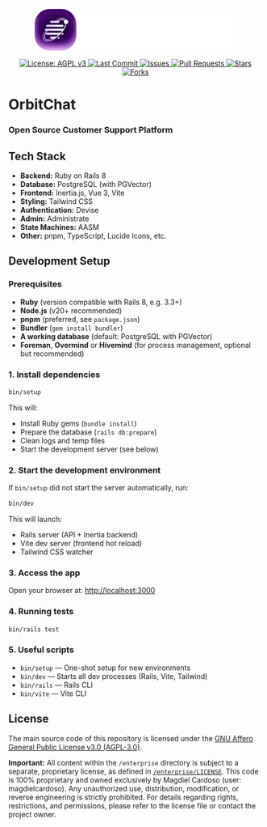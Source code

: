 <p align="center">
  <img src=".github/images/logo_white.svg" alt="OrbitChat Logo" width="400" />
</p>

<p align="center">
  <a href="https://github.com/magdielcardoso/orbitchat.io/blob/main/LICENSE">
    <img alt="License: AGPL v3" src="https://img.shields.io/github/license/magdielcardoso/orbitchat.io?color=blue">
  </a>
  <a href="https://github.com/magdielcardoso/orbitchat.io/commits/main">
    <img alt="Last Commit" src="https://img.shields.io/github/last-commit/magdielcardoso/orbitchat.io">
  </a>
  <a href="https://github.com/magdielcardoso/orbitchat.io/issues">
    <img alt="Issues" src="https://img.shields.io/github/issues/magdielcardoso/orbitchat.io">
  </a>
  <a href="https://github.com/magdielcardoso/orbitchat.io/pulls">
    <img alt="Pull Requests" src="https://img.shields.io/github/issues-pr/magdielcardoso/orbitchat.io">
  </a>
  <a href="https://github.com/magdielcardoso/orbitchat.io/stargazers">
    <img alt="Stars" src="https://img.shields.io/github/stars/magdielcardoso/orbitchat.io?style=social">
  </a>
  <a href="https://github.com/magdielcardoso/orbitchat.io/network/members">
    <img alt="Forks" src="https://img.shields.io/github/forks/magdielcardoso/orbitchat.io?style=social">
  </a>
</p>

# OrbitChat
### Open Source Customer Support Platform

## Tech Stack

- **Backend:** Ruby on Rails 8
- **Database:** PostgreSQL (with PGVector)
- **Frontend:** Inertia.js, Vue 3, Vite
- **Styling:** Tailwind CSS
- **Authentication:** Devise
- **Admin:** Administrate
- **State Machines:** AASM
- **Other:** pnpm, TypeScript, Lucide Icons, etc.

## Development Setup

### Prerequisites

- **Ruby** (version compatible with Rails 8, e.g. 3.3+)
- **Node.js** (v20+ recommended)
- **pnpm** (preferred, see `package.json`)
- **Bundler** (`gem install bundler`)
- **A working database** (default: PostgreSQL with PGVector)
- **Foreman**, **Overmind** or **Hivemind** (for process management, optional but recommended)

### 1. Install dependencies

```sh
bin/setup
```

This will:
- Install Ruby gems (`bundle install`)
- Prepare the database (`rails db:prepare`)
- Clean logs and temp files
- Start the development server (see below)

### 2. Start the development environment

If `bin/setup` did not start the server automatically, run:

```sh
bin/dev
```

This will launch:
- Rails server (API + Inertia backend)
- Vite dev server (frontend hot reload)
- Tailwind CSS watcher

### 3. Access the app

Open your browser at: [http://localhost:3000](http://localhost:3000)

### 4. Running tests

```sh
bin/rails test
```

### 5. Useful scripts

- `bin/setup` — One-shot setup for new environments
- `bin/dev` — Starts all dev processes (Rails, Vite, Tailwind)
- `bin/rails` — Rails CLI
- `bin/vite` — Vite CLI

## License

The main source code of this repository is licensed under the [GNU Affero General Public License v3.0 (AGPL-3.0)](./LICENSE).

**Important:** All content within the `/enterprise` directory is subject to a separate, proprietary license, as defined in [`/enterprise/LICENSE`](./enterprise/LICENSE). This code is 100% proprietary and owned exclusively by Magdiel Cardoso (user: magdielcardoso). Any unauthorized use, distribution, modification, or reverse engineering is strictly prohibited. For details regarding rights, restrictions, and permissions, please refer to the license file or contact the project owner.
